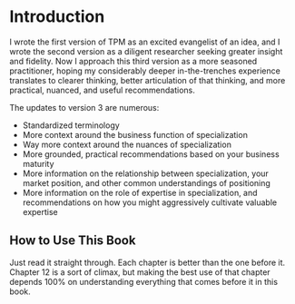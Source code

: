 # Introduction

I wrote the first version of TPM as an excited evangelist of an idea, and I wrote the second version as a diligent researcher seeking greater insight and fidelity. Now I approach this third version as a more seasoned practitioner, hoping my considerably deeper in-the-trenches experience translates to clearer thinking, better articulation of that thinking, and more practical, nuanced, and useful recommendations.

The updates to version 3 are numerous:

- Standardized terminology
- More context around the business function of specialization
- Way more context around the nuances of specialization
- More grounded, practical recommendations based on your business maturity
- More information on the relationship between specialization, your market position, and other common understandings of positioning
- More information on the role of expertise in specialization, and recommendations on how you might aggressively cultivate valuable expertise

## How to Use This Book

Just read it straight through. Each chapter is better than the one before it. Chapter 12 is a sort of climax, but making the best use of that chapter depends 100% on understanding everything that comes before it in this book.